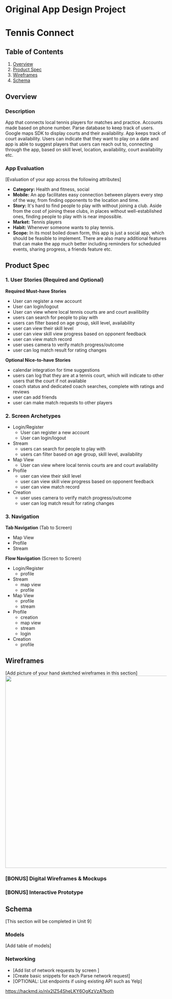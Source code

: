 Original App Design Project 
===

# Tennis Connect

## Table of Contents
1. [Overview](#Overview)
1. [Product Spec](#Product-Spec)
1. [Wireframes](#Wireframes)
2. [Schema](#Schema)

## Overview
### Description
App that connects local tennis players for matches and practice. Accounts made based on phone number. Parse database to keep track of users. Google maps SDK to display courts and their availability. App keeps track of court availability. Users can indicate that they want to play on a date and app is able to suggest players that users can reach out to, connecting through the app, based on skill level, location, availability, court availability etc. 


### App Evaluation
[Evaluation of your app across the following attributes]
- **Category:** Health and fitness, social
- **Mobile:** An app facilitates easy connection between players every step of the way, from finding opponents to the location and time. 
- **Story:** It's hard to find people to play with without joining a club. Aside from the cost of joining these clubs, in places without well-established ones, finding people to play with is near impossible. 
- **Market:** Tennis players
- **Habit:** Whenever someone wants to play tennis. 
- **Scope:** In its most boiled down form, this app is just a social app, which should be feasible to implement. There are also many additional features that can make the app much better including reminders for scheduled events, sharing progress, a friends feature etc. 

## Product Spec

### 1. User Stories (Required and Optional)

**Required Must-have Stories**

* User can register a new account 
* User can login/logout 
* User can view where local tennis courts are and court availibility 
* users can search for people to play with
* users can filter based on age group, skill level, availability
* user can view their skill level
* user can view skill view progress based on opponent feedback
* user can view match record
* user uses camera to verify match progress/outcome
* user can log match result for rating changes
 

**Optional Nice-to-have Stories**

* calendar integration for time suggestions
* users can log that they are at a tennis court, which will indicate to other users that the court if not available
* coach status and dedicated coach searches, complete with ratings and reviews 
* user can add friends
* user can make match requests to other players

### 2. Screen Archetypes

* Login/Register
   *  User can register a new account 
   *  User can login/logout 
* Stream 
    * users can search for people to play with 
    * users can filter based on age group, skill level, availability
* Map View
    * User can view where local tennis courts are and court availability
* Profile
    * user can view their skill level
    * user can view skill view progress based on opponent feedback
    * user can view match record 
* Creation 
    * user uses camera to verify match progress/outcome
    * user can log match result for rating changes


### 3. Navigation

**Tab Navigation** (Tab to Screen)

* Map View
* Profile
* Stream 

**Flow Navigation** (Screen to Screen)

* Login/Register
   * profile
* Stream 
    * map view
    * profile 
* Map View
    * profile 
    * stream
* Profile
    * creation
    * map view
    * stream 
    * login
* Creation 
    * profile

## Wireframes
[Add picture of your hand sketched wireframes in this section]
<img src="YOUR_WIREFRAME_IMAGE_URL" width=600>

### [BONUS] Digital Wireframes & Mockups

### [BONUS] Interactive Prototype

## Schema 
[This section will be completed in Unit 9]
### Models
[Add table of models]
### Networking
- [Add list of network requests by screen ]
- [Create basic snippets for each Parse network request]
- [OPTIONAL: List endpoints if using existing API such as Yelp]

https://hackmd.io/nlx2lZ54SheLKY6OgKzVzA?both
